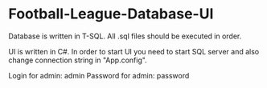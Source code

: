 # Football-League-Database-UI

Database is written in T-SQL. All .sql files should be executed in order.

UI is written in C#. In order to start UI you need to start SQL server and also change connection string in "App.config".

Login for admin: admin
Password for admin: password


